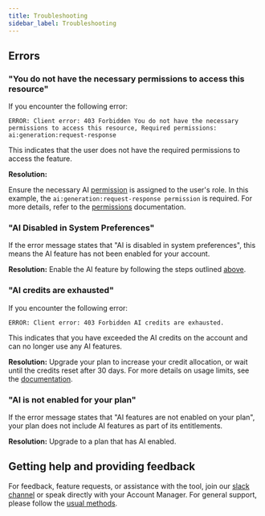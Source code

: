 ```yaml
---
title: Troubleshooting
sidebar_label: Troubleshooting
---
```


## Errors

### "You do not have the necessary permissions to access this resource"

If you encounter the following error:

```
ERROR: Client error: 403 Forbidden You do not have the necessary permissions to access this resource, Required permissions: ai:generation:request-response
```

This indicates that the user does not have the required permissions to access the feature.

**Resolution:**

Ensure the necessary AI [permission](/docs/permissions#ai) is assigned to the user's role. In this example, the `ai:generation:request-response permission` is required. For more details, refer to the [permissions](/docs/permissions#ai) documentation.

### "AI Disabled in System Preferences"

If the error message states that "AI is disabled in system preferences", this means the AI feature has not been enabled for your account.

**Resolution:**
Enable the AI feature by following the steps outlined [above](#enabling-the-feature).

### "AI credits are exhausted"

If you encounter the following error:
```
ERROR: Client error: 403 Forbidden AI credits are exhausted.
```

This indicates that you have exceeded the AI credits on the account and can no longer use any AI features. 

**Resolution:**
Upgrade your plan to increase your credit allocation, or wait until the credits reset after 30 days. For more details on usage limits, see the [documentation](#usage-limits).

### "AI is not enabled for your plan"

If the error message states that "AI features are not enabled on your plan", your plan does not include AI features as part of its entitlements.

**Resolution:**
Upgrade to a plan that has AI enabled.

## Getting help and providing feedback

For feedback, feature requests, or assistance with the tool, join our [slack channel](https://pact-foundation.slack.com/archives/C07K2FT0XKK) or speak directly with your Account Manager. For general support, please follow the [usual methods](https://support.smartbear.com/pactflow/message/).